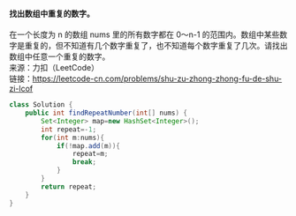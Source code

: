 
#### 找出数组中重复的数字。  
在一个长度为 n 的数组 nums 里的所有数字都在 0～n-1 的范围内。数组中某些数字是重复的，但不知道有几个数字重复了，也不知道每个数字重复了几次。请找出数组中任意一个重复的数字。    
来源：力扣（LeetCode）    
链接：https://leetcode-cn.com/problems/shu-zu-zhong-zhong-fu-de-shu-zi-lcof 



```Java
class Solution {
    public int findRepeatNumber(int[] nums) {
        Set<Integer> map=new HashSet<Integer>();
        int repeat=-1;
        for(int m:nums){
            if(!map.add(m)){
                repeat=m;
                break;
            }
        }
        return repeat;
    }
}

```
